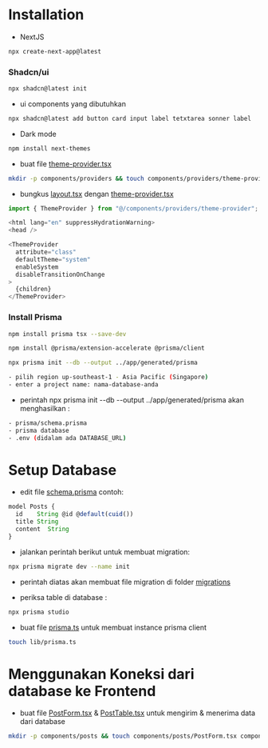 # Installation

- NextJS

```bash
npx create-next-app@latest
```

### Shadcn/ui

```bash
npx shadcn@latest init
```

- ui components yang dibutuhkan

```bash
npx shadcn@latest add button card input label tetxtarea sonner label
```

- Dark mode

```bash
npm install next-themes
```

- buat file [theme-provider.tsx](/components/providers/theme-provider.tsx)

```bash
mkdir -p components/providers && touch components/providers/theme-provider.tsx
```

- bungkus [layout.tsx](/app/layout.tsx) dengan [theme-provider.tsx](/components/providers/theme-provider.tsx)

```typescript
import { ThemeProvider } from "@/components/providers/theme-provider";
```

```typescript
<html lang="en" suppressHydrationWarning>
<head />
```

```typescript
<ThemeProvider
  attribute="class"
  defaultTheme="system"
  enableSystem
  disableTransitionOnChange
>
  {children}
</ThemeProvider>
```

### Install Prisma

```bash
npm install prisma tsx --save-dev
```

```bash
npm install @prisma/extension-accelerate @prisma/client
```

```bash
npx prisma init --db --output ../app/generated/prisma
```

```bash
- pilih region up-southeast-1 - Asia Pacific (Singapore)
- enter a project name: nama-database-anda
```

- perintah npx prisma init --db --output ../app/generated/prisma akan menghasilkan :

```bash
- prisma/schema.prisma
- prisma database
- .env (didalam ada DATABASE_URL)
```

# Setup Database

- edit file [schema.prisma](/prisma/schema.prisma) contoh:

```typescript
model Posts {
  id    String @id @default(cuid())
  title String
  content  String
}

```

- jalankan perintah berikut untuk membuat migration:

```bash
npx prisma migrate dev --name init
```

- perintah diatas akan membuat file migration di folder [migrations](/prisma/migrations)

- periksa table di database :

```bash
npx prisma studio
```

- buat file [prisma.ts](/lib/prisma.ts) untuk membuat instance prisma client

```bash
touch lib/prisma.ts
```

# Menggunakan Koneksi dari database ke Frontend

- buat file [PostForm.tsx](/components/posts/PostForm.tsx) & [PostTable.tsx](/components/posts/PostTable.tsx) untuk mengirim & menerima data dari database

```bash
mkdir -p components/posts && touch components/posts/PostForm.tsx components/posts/PostTable.tsx
```
